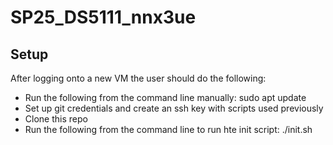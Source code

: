 # SP25_DS5111_nnx3ue

## Setup
After logging onto a new VM the user should do the following:
- Run the following from the command line manually: sudo apt update
- Set up git credentials and create an ssh key with scripts used previously
- Clone this repo
- Run the following from the command line to run hte init script: ./init.sh

